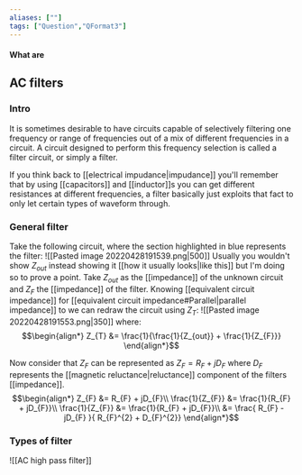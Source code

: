 ```yaml
---
aliases: [""]
tags: ["Question","QFormat3"]
---
```


#### What are
## AC filters
### Intro
It is sometimes desirable to have circuits capable of selectively filtering one frequency or range of frequencies out of a mix of different frequencies in a circuit. A circuit designed to perform this frequency selection is called a filter circuit, or simply a filter.

If you think back to [[electrical impudance|impudance]] you'll remember that by using [[capacitors]] and [[inductor]]s you can get different resistances at different frequencies, a filter basically just exploits that fact to only let certain types of waveform through.

### General filter
Take the following circuit, where the section highlighted in blue represents the filter:
![[Pasted image 20220428191539.png|500]]
Usually you wouldn't show $Z_{out}$ instead showing it [[how it usually looks|like this]] but I'm doing so to prove a point. Take $Z_{out}$ as the [[impedance]] of the unknown circuit and $Z_{F}$ the [[impedance]] of the filter. Knowing [[equivalent circuit impedance]] for [[equivalent circuit impedance#Parallel|parallel impedance]] to we can redraw the circuit using $Z_{T}$:
![[Pasted image 20220428191553.png|350]]
where:
$$\begin{align*}
Z_{T} &= \frac{1}{\frac{1}{Z_{out}} + \frac{1}{Z_{F}}} 
\end{align*}$$

Now consider that $Z_{F}$ can be represented as $Z_{F}=R_{F} + jD_{F}$ where $D_{F}$ represents the [[magnetic reluctance|reluctance]] component of the filters [[impedance]].
$$\begin{align*}
Z_{F} &= R_{F} + jD_{F}\\
\frac{1}{Z_{F}} &= \frac{1}{R_{F} + jD_{F}}\\
\frac{1}{Z_{F}} &= \frac{1}{R_{F} + jD_{F}}\\
&= \frac{ R_{F} - jD_{F} }{ R_{F}^{2} + D_{F}^{2}}
\end{align*}$$

### Types of filter
![[AC high pass filter]]